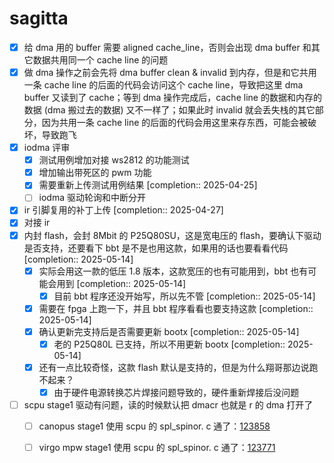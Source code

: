 # sagitta
- [x] 给 dma 用的 buffer 需要 aligned cache_line，否则会出现 dma buffer 和其它数据共用同一个 cache line 的问题
- [x] 做 dma 操作之前会先将 dma buffer clean & invalid 到内存，但是和它共用一条 cache line 的后面的代码会访问这个 cache line，导致把这里 dma buffer 又读到了 cache；等到 dma 操作完成后，cache line 的数据和内存的数据 (dma 搬过去的数据) 又不一样了；如果此时 invalid 就会丢失栈的其它部分，因为共用一条 cache line 的后面的代码会用这里来存东西，可能会被破坏，导致跑飞
- [x] iodma 评审
	- [x] 测试用例增加对接 ws2812 的功能测试
	- [x] 增加输出带死区的 pwm 功能
	- [x] 需要重新上传测试用例结果 [completion:: 2025-04-25]
	- [ ] iodma 驱动轮询和中断分开
- [x] ir 引脚复用的补丁上传 [completion:: 2025-04-27]
- [x] 对接 ir
- [x] 内封 flash，会封 8Mbit 的 P25Q80SU，这是宽电压的 flash，要确认下驱动是否支持，还要看下 bbt 是不是也用这款，如果用的话也要看看代码 [completion:: 2025-05-14]
	- [x] 实际会用这一款的低压 1.8 版本，这款宽压的也有可能用到，bbt 也有可能会用到 [completion:: 2025-05-14]
		- [x] 目前 bbt 程序还没开始写，所以先不管 [completion:: 2025-05-14]
	- [x] 需要在 fpga 上跑一下，并且 bbt 程序看看也要支持这款 [completion:: 2025-05-14]
	- [x] 确认更新完支持后是否需要更新 bootx [completion:: 2025-05-14]
		- [x] 老的 P25Q80L 已支持，所以不用更新 bootx [completion:: 2025-05-14]
	- [x] 还有一点比较奇怪，这款 flash 默认是支持的，但是为什么翔哥那边说跑不起来？
		- [x] 由于硬件电源转换芯片焊接问题导致的，硬件重新焊接后没问题
- [ ] scpu stage1 驱动有问题，读的时候默认把 dmacr 也就是 r 的 dma 打开了
	- [ ] canopus stage1 使用 scpu 的 spl_spinor. c  通了：[123858](https://git.nationalchip.com/gerrit/123858 "Reload the change (Shortcut: R)")
	- [ ] virgo mpw stage1 使用 scpu 的 spl_spinor. c 通了：[123771](https://git.nationalchip.com/gerrit/123771 "Reload the change (Shortcut: R)")

